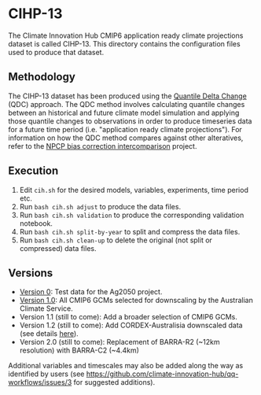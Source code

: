 # CIHP-13

The Climate Innovation Hub CMIP6 application ready climate projections dataset is called CIHP-13.
This directory contains the configuration files used to produce that dataset.

## Methodology

The CIHP-13 dataset has been produced using the
[Quantile Delta Change](https://github.com/climate-innovation-hub/qqscale/blob/master/docs/method_qdc.md) (QDC) approach.
The QDC method involves calculating quantile changes between an historical and future climate model simulation
and applying those quantile changes to observations in order to produce timeseries data for a future time period
(i.e. "application ready climate projections").
For information on how the QDC method compares against other alteratives,
refer to the [NPCP bias correction intercomparison](https://github.com/AusClimateService/npcp) project.

## Execution

1. Edit `cih.sh` for the desired models, variables, experiments, time period etc.  
1. Run `bash cih.sh adjust` to produce the data files.  
1. Run `bash cih.sh validation` to produce the corresponding validation notebook.  
1. Run `bash cih.sh split-by-year` to split and compress the data files.  
1. Run `bash cih.sh clean-up` to delete the original (not split or compressed) data files. 

## Versions

- [Version 0](cihp13_v0.md): Test data for the Ag2050 project.
- [Version 1.0](cihp13_v1.md): All CMIP6 GCMs selected for downscaling by the Australian Climate Service.
- Version 1.1 (still to come): Add a broader selection of CMIP6 GCMs.
- Version 1.2 (still to come): Add CORDEX-Australisia downscaled data (see details [here](https://opus.nci.org.au/display/CMIP/CMIP6-CORDEX+datasets)). 
- Version 2.0 (still to come): Replacement of BARRA-R2 (~12km resolution) with BARRA-C2 (~4.4km)

Additional variables and timescales may also be added along the way as identified by users
(see https://github.com/climate-innovation-hub/qq-workflows/issues/3 for suggested additions).
